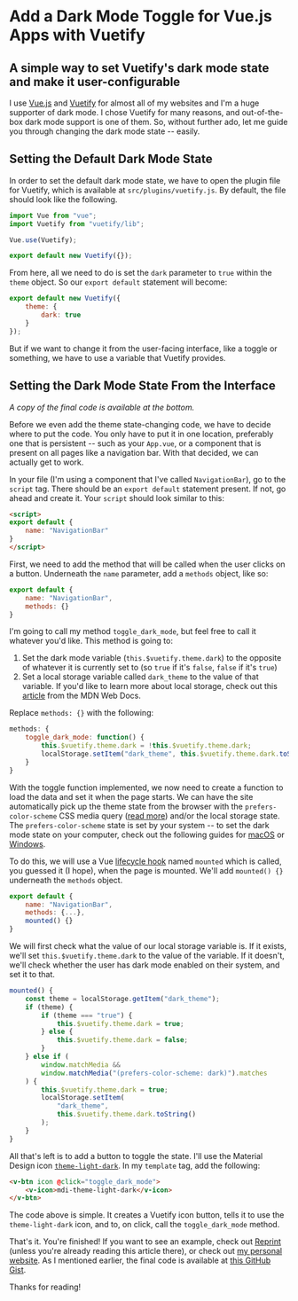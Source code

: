 # Add a Dark Mode Toggle for Vue.js Apps with Vuetify
## A simple way to set Vuetify's dark mode state and make it user-configurable

I use [Vue.js](https://vuejs.org) and [Vuetify](https://vuetifyjs.com) for almost all of my websites and I'm a huge supporter of dark mode. I chose Vuetify for many reasons, and out-of-the-box dark mode support is one of them. So, without further ado, let me guide you through changing the dark mode state -- easily.

## Setting the Default Dark Mode State
In order to set the default dark mode state, we have to open the plugin file for Vuetify, which is available at `src/plugins/vuetify.js`. By default, the file should look like the following.

```javascript
import Vue from "vue";
import Vuetify from "vuetify/lib";

Vue.use(Vuetify);

export default new Vuetify({});
```

From here, all we need to do is set the `dark` parameter to `true` within the `theme` object. So our `export default` statement will become:

```javascript
export default new Vuetify({
    theme: {
        dark: true
    }
});
```

But if we want to change it from the user-facing interface, like a toggle or something, we have to use a variable that Vuetify provides.

## Setting the Dark Mode State From the Interface
*A copy of the final code is available at the bottom.*

Before we even add the theme state-changing code, we have to decide where to put the code. You only have to put it in one location, preferably one that is persistent -- such as your `App.vue`, or a component that is present on all pages like a navigation bar. With that decided, we can actually get to work.

In your file (I'm using a component that I've called `NavigationBar`), go to the `script` tag. There should be an `export default` statement present. If not, go ahead and create it. Your `script` should look similar to this:
```html
<script>
export default {
    name: "NavigationBar"
}
</script>
```

First, we need to add the method that will be called when the user clicks on a button. Underneath the `name` parameter, add a `methods` object, like so:
```javascript
export default {
    name: "NavigationBar",
    methods: {}
}
```

I'm going to call my method `toggle_dark_mode`, but feel free to call it whatever you'd like. This method is going to:
1. Set the dark mode variable (`this.$vuetify.theme.dark`) to the opposite of whatever it is currently set to (so `true` if it's `false`, `false` if it's `true`)
2. Set a local storage variable called `dark_theme` to the value of that variable. If you'd like to learn more about local storage, check out this [article](https://developer.mozilla.org/en-US/docs/Web/API/Window/localStorage) from the MDN Web Docs.

Replace `methods: {}` with the following:

```javascript
methods: {
    toggle_dark_mode: function() {
        this.$vuetify.theme.dark = !this.$vuetify.theme.dark;
        localStorage.setItem("dark_theme", this.$vuetify.theme.dark.toString());
    }
}
```

With the toggle function implemented, we now need to create a function to load the data and set it when the page starts. We can have the site automatically pick up the theme state from the browser with the `prefers-color-scheme` CSS media query ([read more](https://developer.mozilla.org/en-US/docs/Web/CSS/@media/prefers-color-scheme)) and/or the local storage state. The `prefers-color-scheme` state is set by your system -- to set the dark mode state on your computer, check out the following guides for [macOS](https://support.apple.com/en-us/HT208976) or [Windows](https://blogs.windows.com/windowsexperience/2019/04/01/windows-10-tip-dark-theme-in-file-explorer/).

To do this, we will use a Vue [lifecycle hook](https://michaelnthiessen.com/call-method-on-page-load) named `mounted` which is called, you guessed it (I hope), when the page is mounted. We'll add `mounted() {}` underneath the `methods` object.

```javascript
export default {
    name: "NavigationBar",
    methods: {...},
    mounted() {}
}
```

We will first check what the value of our local storage variable is. If it exists, we'll set `this.$vuetify.theme.dark` to the value of the variable. If it doesn't, we'll check whether the user has dark mode enabled on their system, and set it to that.

```javascript
mounted() {
    const theme = localStorage.getItem("dark_theme");
    if (theme) {
        if (theme === "true") {
            this.$vuetify.theme.dark = true;
        } else {
            this.$vuetify.theme.dark = false;
        }
    } else if (
        window.matchMedia &&
        window.matchMedia("(prefers-color-scheme: dark)").matches
    ) {
        this.$vuetify.theme.dark = true;
        localStorage.setItem(
            "dark_theme",
            this.$vuetify.theme.dark.toString()
        );
    }
}
```

All that's left is to add a button to toggle the state. I'll use the Material Design icon [`theme-light-dark`](https://materialdesignicons.com/icon/theme-light-dark). In my `template` tag, add the following:

```html
<v-btn icon @click="toggle_dark_mode">
    <v-icon>mdi-theme-light-dark</v-icon>
</v-btn>
```

The code above is simple. It creates a Vuetify icon button, tells it to use the `theme-light-dark` icon, and to, on click, call the `toggle_dark_mode` method.

That's it. You're finished! If you want to see an example, check out [Reprint](https://reprint.hkamran.com) (unless you're already reading this article there), or check out [my personal website](https://hkamran.com). As I mentioned earlier, the final code is available at [this GitHub Gist](https://gist.github.com/hkamran80/9bba61e1d2f0c2cfae8209e7d8dca4f1).

Thanks for reading!
